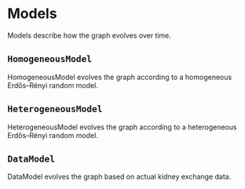 # Models

Models describe how the graph evolves over time.

## `HomogeneousModel`

HomogeneousModel evolves the graph according to a homogeneous
Erdős–Rényi random model.

## `HeterogeneousModel`

HeterogeneousModel evolves the graph according to a heterogeneous
Erdős–Rényi random model.

## `DataModel`

DataModel evolves the graph based on actual kidney exchange data.
